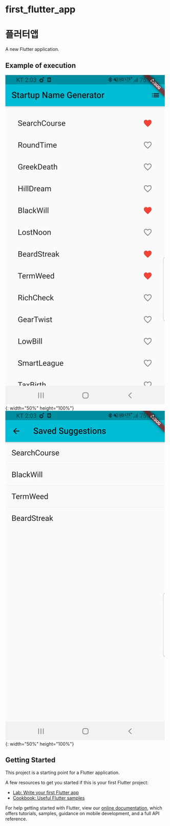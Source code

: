 # first_flutter_app
# 플러터앱 

A new Flutter application.

## Example of execution
![main](./1.jpg){: width="50%" height="100%"}
![main2](./2.jpg){: width="50%" height="100%"}


## Getting Started

This project is a starting point for a Flutter application.

A few resources to get you started if this is your first Flutter project:

- [Lab: Write your first Flutter app](https://flutter.dev/docs/get-started/codelab)
- [Cookbook: Useful Flutter samples](https://flutter.dev/docs/cookbook)

For help getting started with Flutter, view our
[online documentation](https://flutter.dev/docs), which offers tutorials,
samples, guidance on mobile development, and a full API reference.
